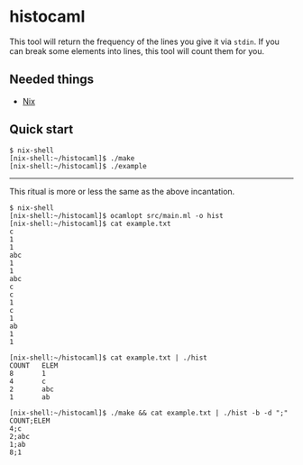 # histocaml

This tool will return the frequency of the lines you give it via `stdin`. If you can break some elements into lines, this tool will count them for you.

Needed things
---
  * [Nix](https://nixos.org/nix/)

Quick start
---
```
$ nix-shell
[nix-shell:~/histocaml]$ ./make
[nix-shell:~/histocaml]$ ./example
```

---
This ritual is more or less the same as the above incantation.
```
$ nix-shell
[nix-shell:~/histocaml]$ ocamlopt src/main.ml -o hist
[nix-shell:~/histocaml]$ cat example.txt
c
1
1
abc
1
1
abc
c
c
1
c
1
ab
1
1

[nix-shell:~/histocaml]$ cat example.txt | ./hist
COUNT   ELEM
8       1
4       c
2       abc
1       ab

[nix-shell:~/histocaml]$ ./make && cat example.txt | ./hist -b -d ";"
COUNT;ELEM
4;c
2;abc
1;ab
8;1
```
